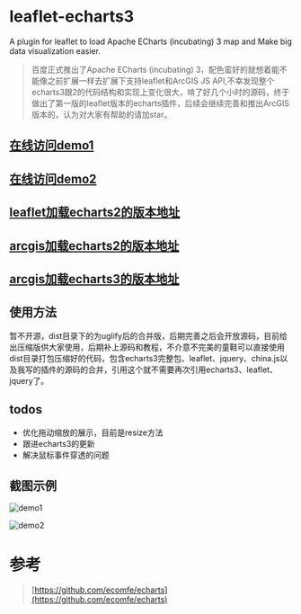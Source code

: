 # leaflet-echarts3
A plugin for leaflet to load Apache ECharts (incubating) 3 map and Make big data visualization easier.

> 百度正式推出了Apache ECharts (incubating) 3，配色蛮好的就想着能不能像之前扩展一样去扩展下支持leaflet和ArcGIS JS API,不幸发现整个echarts3跟2的代码结构和实现上变化很大，啃了好几个小时的源码，终于做出了第一版的leaflet版本的echarts插件，后续会继续完善和推出ArcGIS版本的，认为对大家有帮助的请加star。


## [在线访问demo1](http://wandergis.github.io/leaflet-echarts3/examples/index.html)

## [在线访问demo2](http://wandergis.github.io/leaflet-echarts3/examples/index2.html)

## [leaflet加载echarts2的版本地址](https://github.com/wandergis/leaflet-echarts)

## [arcgis加载echarts2的版本地址](https://github.com/wandergis/arcgis-echarts)

## [arcgis加载echarts3的版本地址](https://github.com/wandergis/arcgis-echarts3)

## 使用方法

暂不开源，dist目录下的为uglify后的合并版，后期完善之后会开放源码，目前给出压缩版供大家使用，后期补上源码和教程，不介意不完美的童鞋可以直接使用dist目录打包压缩好的代码，包含echarts3完整包、leaflet、jquery、china.js以及我写的插件的源码的合并，引用这个就不需要再次引用echarts3、leaflet、jquery了。

## todos
- 优化拖动缩放的展示，目前是resize方法
- 跟进echarts3的更新
- 解决鼠标事件穿透的问题

## 截图示例
![demo1](https://raw.githubusercontent.com/wandergis/leaflet-echarts3/master/examples/demo1.gif)

![demo2](https://raw.githubusercontent.com/wandergis/leaflet-echarts3/master/examples/demo2.gif)

# 参考

>[https://github.com/ecomfe/echarts](https://github.com/ecomfe/echarts)
